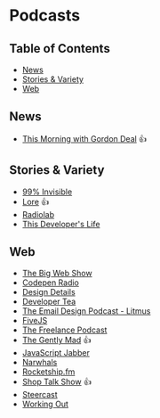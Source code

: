 # Podcasts

## Table of Contents

- [News](#news)
- [Stories & Variety](#stories--variety)
- [Web](#web)

## News

- [This Morning with Gordon Deal](http://thismorningwithgordondeal.com/) :+1:

## Stories & Variety

- [99% Invisible](http://99percentinvisible.org/)
- [Lore](http://aaronmahnke.com/the-lore-podcast/) :+1:
- [Radiolab](http://www.radiolab.org/)
- [This Developer's Life](http://thisdeveloperslife.com/)

## Web

- [The Big Web Show](http://www.muleradio.net/thebigwebshow/)
- [Codepen Radio](https://blog.codepen.io/radio/)
- [Design Details](http://blog.brianlovin.com/design-details/)
- [Developer Tea](https://developertea.com/)
- [The Email Design Podcast - Litmus](https://litmus.com/blog/category/email-design-podcast)
- [FiveJS](https://fivejs.codeschool.com/)
- [The Freelance Podcast](http://rjmccollam.com/podcast/)
- [The Gently Mad](http://avclark.com/tgm/) :+1:
- [JavaScript Jabber](http://devchat.tv/js-jabber/)
- [Narwhals](http://www.narwhals.cool/)
- [Rocketship.fm](http://rocketship.fm/)
- [Shop Talk Show](http://shoptalkshow.com/) :+1:
- [Steercast](http://podcast.steer.me/)
- [Working Out](http://workingoutpodcast.com/)
